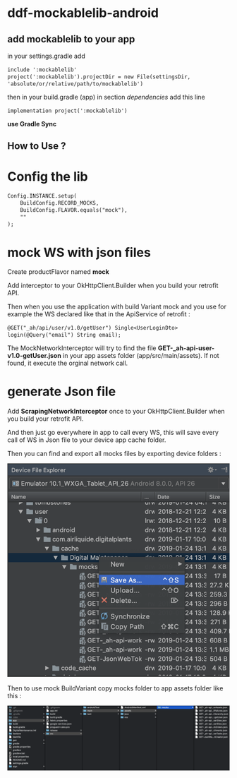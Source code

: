 # ddf-mockablelib-android

## add mockablelib to your app

in your settings.gradle add
```
include ':mockablelib'
project(':mockablelib').projectDir = new File(settingsDir, 'absolute/or/relative/path/to/mockablelib')
```

then in your build.gradle (app) in section *dependencies* add this line 
```
implementation project(':mockablelib') 
```

**use Gradle Sync**


## How to Use ?

Config the lib
==============
```
Config.INSTANCE.setup(
    BuildConfig.RECORD_MOCKS,
    BuildConfig.FLAVOR.equals("mock"),
    ""
);
```

mock WS with json files
=======================

Create productFlavor named **mock**

Add interceptor to your OkHttpClient.Builder when you build your retrofit API.

Then when you use the application with build Variant mock and you use for example the WS declared like that in the ApiService of retrofit :
```
@GET("_ah/api/user/v1.0/getUser") Single<UserLoginDto> login(@Query("email") String email);
```

The MockNetworkInterceptor will try to find the file **GET-_ah-api-user-v1.0-getUser.json** in your app assets folder (app/src/main/assets).
If not found, it execute the orginal network call.


generate Json file
==================

Add **ScrapingNetworkInterceptor** once to your OkHttpClient.Builder when you build your retrofit API.

And then just go everywhere in app to call every WS, this will save every call of WS in Json file to your device app cache folder.

Then you can find and export all mocks files by exporting device folders :

![export mocks cache Folder](.repo/export_cache_folder.png)

Then to use mock BuildVariant copy mocks folder to app assets folder like this :

![import mocks folder to assets Folder](.repo/import_to_assets_folder.png)
